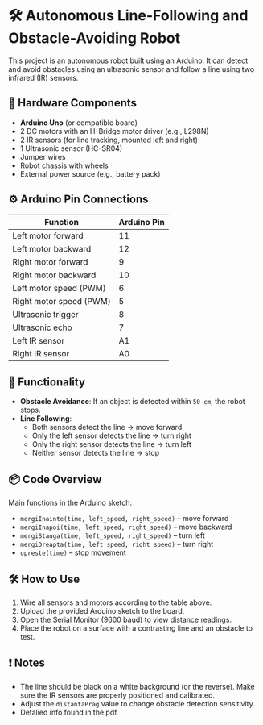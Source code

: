 # 🛠️ Autonomous Line-Following and Obstacle-Avoiding Robot

This project is an autonomous robot built using an Arduino. It can detect and avoid obstacles using an ultrasonic sensor and follow a line using two infrared (IR) sensors.

## 🔧 Hardware Components

- **Arduino Uno** (or compatible board)
- 2 DC motors with an H-Bridge motor driver (e.g., L298N)
- 2 IR sensors (for line tracking, mounted left and right)
- 1 Ultrasonic sensor (HC-SR04)
- Jumper wires
- Robot chassis with wheels
- External power source (e.g., battery pack)

## ⚙️ Arduino Pin Connections

| Function              | Arduino Pin |
|----------------------|-------------|
| Left motor forward    | 11          |
| Left motor backward   | 12          |
| Right motor forward   | 9           |
| Right motor backward  | 10          |
| Left motor speed (PWM)| 6           |
| Right motor speed (PWM)| 5          |
| Ultrasonic trigger     | 8           |
| Ultrasonic echo        | 7           |
| Left IR sensor         | A1          |
| Right IR sensor        | A0          |

## 🧠 Functionality

- **Obstacle Avoidance**: If an object is detected within `50 cm`, the robot stops.
- **Line Following**:
  - Both sensors detect the line → move forward
  - Only the left sensor detects the line → turn right
  - Only the right sensor detects the line → turn left
  - Neither sensor detects the line → stop

## 📦 Code Overview

Main functions in the Arduino sketch:

- `mergiInainte(time, left_speed, right_speed)` – move forward
- `mergiInapoi(time, left_speed, right_speed)` – move backward
- `mergiStanga(time, left_speed, right_speed)` – turn left
- `mergiDreapta(time, left_speed, right_speed)` – turn right
- `opreste(time)` – stop movement

## 🛠️ How to Use

1. Wire all sensors and motors according to the table above.
2. Upload the provided Arduino sketch to the board.
3. Open the Serial Monitor (9600 baud) to view distance readings.
4. Place the robot on a surface with a contrasting line and an obstacle to test.

## ❗ Notes

- The line should be black on a white background (or the reverse). Make sure the IR sensors are properly positioned and calibrated.
- Adjust the `distantaPrag` value to change obstacle detection sensitivity.
- Detalied info found in the pdf
